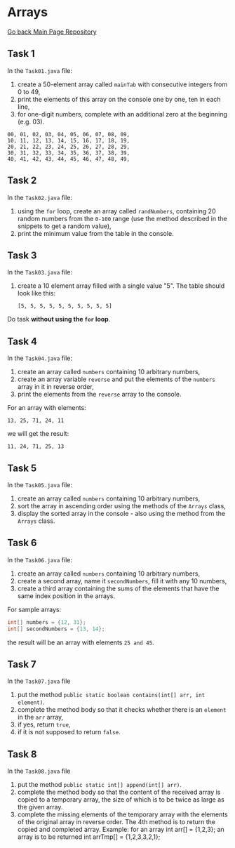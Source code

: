 # Arrays
<a href="https://github.com/grzesiek-worek/Java-Basics">Go back Main Page Repository</a>

## Task 1

In the `Task01.java` file:

1. create a 50-element array called `mainTab` with consecutive integers from 0 to 49,
2. print the elements of this array on the console one by one, ten in each line,
3. for one-digit numbers, complete with an additional zero at the beginning (e.g. 03).

```
00, 01, 02, 03, 04, 05, 06, 07, 08, 09,
10, 11, 12, 13, 14, 15, 16, 17, 18, 19,
20, 21, 22, 23, 24, 25, 26, 27, 28, 29,
30, 31, 32, 33, 34, 35, 36, 37, 38, 39,
40, 41, 42, 43, 44, 45, 46, 47, 48, 49,
```

## Task 2

In the `Task02.java` file:

1. using the `for` loop, create an array called `randNumbers`, containing 20 random numbers from the `0-100` range (use the method described in the snippets to get a random value),
2. print the minimum value from the table in the console.

## Task 3

In the `Task03.java` file:

1. create a 10 element array filled with a single value "5". The table should look like this:
     ````
     [5, 5, 5, 5, 5, 5, 5, 5, 5, 5]
     ````
Do task **without using the `for` loop**.

## Task 4

In the `Task04.java` file:

1. create an array called `numbers` containing 10 arbitrary numbers,
2. create an array variable `reverse` and put the elements of the `numbers` array in it in reverse order,
3. print the elements from the `reverse` array to the console.

For an array with elements:
```
13, 25, 71, 24, 11
```
we will get the result:
```
11, 24, 71, 25, 13
```

## Task 5

In the `Task05.java` file:

1. create an array called `numbers` containing 10 arbitrary numbers,
2. sort the array in ascending order using the methods of the `Arrays` class,
3. display the sorted array in the console - also using the method from the `Arrays` class.

## Task 6

In the `Task06.java` file:

1. create an array called `numbers` containing 10 arbitrary numbers,
2. create a second array, name it `secondNumbers`, fill it with any 10 numbers,
3. create a third array containing the sums of the elements that have the same index position in the arrays.

For sample arrays:
```java
int[] numbers = {12, 31};
int[] secondNumbers = {13, 14};
```
the result will be an array with elements `25 and 45`.

## Task 7

In the `Task07.java` file

1. put the method `public static boolean contains(int[] arr, int element)`.
2. complete the method body so that it checks whether there is an `element` in the `arr` array,
3. if yes, return `true`,
4. if it is not supposed to return `false`.

## Task 8

In the `Task08.java` file

1. put the method `public static int[] append(int[] arr)`.
2. complete the method body so that the content of the received array is copied to a temporary array, the size of which is to be twice as large as the given array.
3. complete the missing elements of the temporary array with the elements of the original array in reverse order.
   The 4th method is to return the copied and completed array.
   Example: for an array int arr[] = {1,2,3}; an array is to be returned int arrTmp[] = {1,2,3,3,2,1};